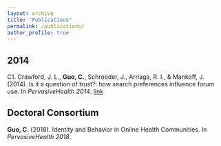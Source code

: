 ```yaml
---
layout: archive
title: "Publications"
permalink: /publications/
author_profile: true
---
```


## 2014
C1. Crawford, J. L., **Guo, C.**, Schroeder, J., Arriaga, R. I., & Mankoff, J. (2014). Is it a question of trust?: how search preferences influence forum use. In *PervasiveHealth 2014*. <a class= 'btn--info' href='https://dl.acm.org/citation.cfm?id=2686910'>link</a>
## Doctoral Consortium
**Guo, C.** (2018). Identity and Behavior in Online Health Communities. In *PervasiveHealth 2018*.
